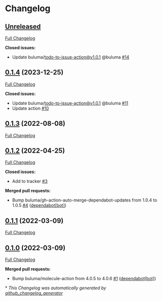 # Changelog

## [Unreleased](https://github.com/buluma/ansible-role-powertools/tree/HEAD)

[Full Changelog](https://github.com/buluma/ansible-role-powertools/compare/0.1.4...HEAD)

**Closed issues:**

- Update buluma/todo-to-issue-action@v1.0.1 @buluma [\#14](https://github.com/buluma/ansible-role-powertools/issues/14)

## [0.1.4](https://github.com/buluma/ansible-role-powertools/tree/0.1.4) (2023-12-25)

[Full Changelog](https://github.com/buluma/ansible-role-powertools/compare/0.1.3...0.1.4)

**Closed issues:**

- Update buluma/todo-to-issue-action@v1.0.1 @buluma [\#11](https://github.com/buluma/ansible-role-powertools/issues/11)
- Update action [\#10](https://github.com/buluma/ansible-role-powertools/issues/10)

## [0.1.3](https://github.com/buluma/ansible-role-powertools/tree/0.1.3) (2022-08-08)

[Full Changelog](https://github.com/buluma/ansible-role-powertools/compare/0.1.2...0.1.3)

## [0.1.2](https://github.com/buluma/ansible-role-powertools/tree/0.1.2) (2022-04-25)

[Full Changelog](https://github.com/buluma/ansible-role-powertools/compare/0.1.1...0.1.2)

**Closed issues:**

- Add to tracker [\#3](https://github.com/buluma/ansible-role-powertools/issues/3)

**Merged pull requests:**

- Bump buluma/gh-action-auto-merge-dependabot-updates from 1.0.4 to 1.0.5 [\#4](https://github.com/buluma/ansible-role-powertools/pull/4) ([dependabot[bot]](https://github.com/apps/dependabot))

## [0.1.1](https://github.com/buluma/ansible-role-powertools/tree/0.1.1) (2022-03-09)

[Full Changelog](https://github.com/buluma/ansible-role-powertools/compare/0.1.0...0.1.1)

## [0.1.0](https://github.com/buluma/ansible-role-powertools/tree/0.1.0) (2022-03-09)

[Full Changelog](https://github.com/buluma/ansible-role-powertools/compare/ead65659411383fda3d66fa8dd3b6fbd7ff869cb...0.1.0)

**Merged pull requests:**

- Bump buluma/molecule-action from 4.0.5 to 4.0.6 [\#1](https://github.com/buluma/ansible-role-powertools/pull/1) ([dependabot[bot]](https://github.com/apps/dependabot))



\* *This Changelog was automatically generated by [github_changelog_generator](https://github.com/github-changelog-generator/github-changelog-generator)*
